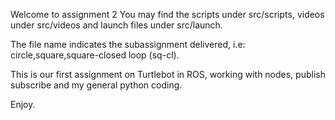 Welcome to assignment 2
You may find the scripts under src/scripts, videos under src/videos and launch files under src/launch.

The file name indicates the subassignment delivered, i.e: circle,square,square-closed loop (sq-cl).

This is our first assignment on Turtlebot in ROS, working with nodes, publish subscribe and my general python coding.

Enjoy.
